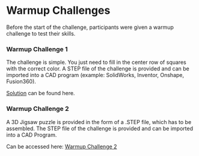 # Warmup Challenges

Before the start of the challenge, participants were given a warmup challenge to test their skills.

### Warmup Challenge 1

 The challenge is simple. You just need to fill in the center row of squares with the correct color. A STEP file of the challenge is provided and can be imported into a CAD program (example: SolidWorks, Inventor, Onshape, Fusion360).

[Solution](Solution.md) can be found here.
 
### Warmup Challenge 2

A 3D Jigsaw puzzle is provided in the form of a .STEP file, which has to be assembled. The STEP file of the challenge is provided and can be imported into a CAD Program.

Can be accessed here: [Warmup Challenge 2](https://drive.google.com/drive/folders/1C_TIbfC9XHuOpneQCnY9FHfFRocU5Vaw?usp=sharing)

